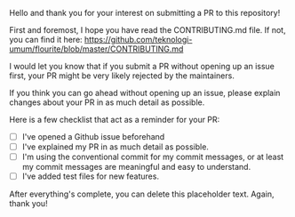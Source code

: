 Hello and thank you for your interest on submitting a PR to this repository!

First and foremost, I hope you have read the CONTRIBUTING.md file.
If not, you can find it here: https://github.com/teknologi-umum/flourite/blob/master/CONTRIBUTING.md

I would let you know that if you submit a PR without opening up an issue first,
your PR might be very likely rejected by the maintainers.

If you think you can go ahead without opening up an issue, please explain changes about your PR
in as much detail as possible.

Here is a few checklist that act as a reminder for your PR:

- [ ] I've opened a Github issue beforehand
- [ ] I've explained my PR in as much detail as possible.
- [ ] I'm using the conventional commit for my commit messages, or at least my commit messages are meaningful and easy to understand.
- [ ] I've added test files for new features.

After everything's complete, you can delete this placeholder text. Again, thank you!
